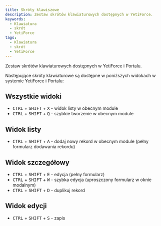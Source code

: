 ```yaml
---
title: Skróty klawiszowe
description: Zestaw skrótów klawiaturowych dostępnych w YetiForce.
keywords:
  - Klawiatura
  - skrót
  - YetiForce
tags:
  - Klawiatura
  - skrót
  - YetiForce
---
```


Zestaw skrótów klawiaturowych dostępnych w YetiForce i Portalu.

Następujące skróty klawiaturowe są dostępne w poniższych widokach w systemie YetiForce i Portalu:

## Wszystkie widoki

- <kbd>CTRL</kbd> + <kbd>SHIFT</kbd> + <kbd>X</kbd> - widok listy w obecnym module
- <kbd>CTRL</kbd> + <kbd>SHIFT</kbd> + <kbd>Q</kbd> - szybkie tworzenie w obecnym module

## Widok listy

- <kbd>CTRL</kbd> + <kbd>SHIFT</kbd> + <kbd>A</kbd> - dodaj nowy rekord w obecnym module (pełny formularz dodawania rekordu)

## Widok szczegółowy

- <kbd>CTRL</kbd> + <kbd>SHIFT</kbd> + <kbd>E</kbd> - edycja (pełny formularz)
- <kbd>CTRL</kbd> + <kbd>SHIFT</kbd> + <kbd>W</kbd> - szybka edycja (uproszczony formularz w oknie modalnym)
- <kbd>CTRL</kbd> + <kbd>SHIFT</kbd> + <kbd>D</kbd> - duplikuj rekord

## Widok edycji

- <kbd>CTRL</kbd> + <kbd>SHIFT</kbd> + <kbd>S</kbd> - zapis
